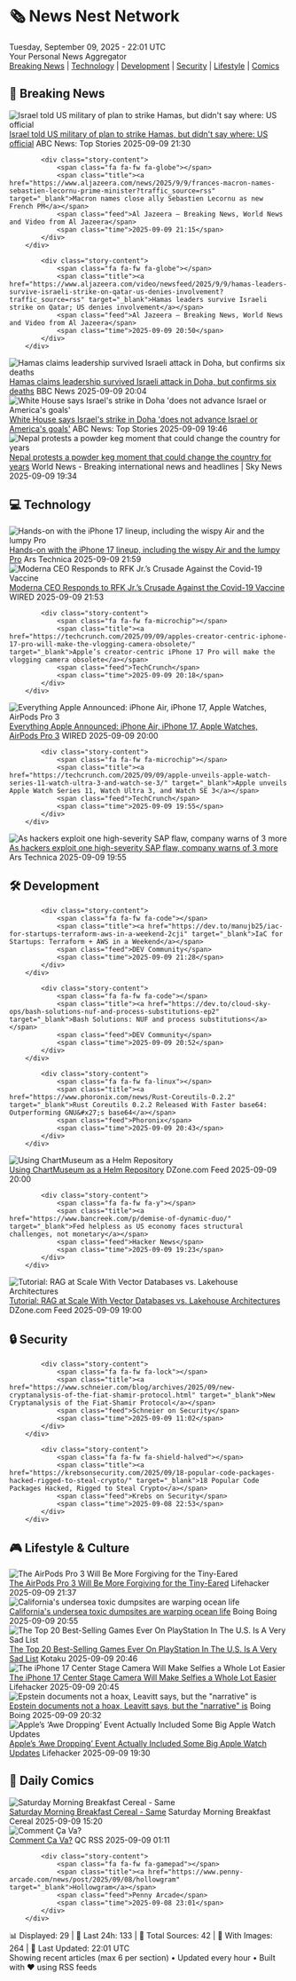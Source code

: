 <!-- Processing 54 RSS feeds at 2025-09-09 22:01:25 UTC -->
<!-- Processing: Penny Arcade -->
<!-- Processing: Garfield -->
<!-- Processing: Dilbert -->
<!-- Processing: Girl Genius -->
<!-- Processing: Dinosaur Comics -->
<!-- Processing: CNN Top Stories -->
<!-- Processing: CNN Breaking News -->
<!-- Processing: BBC World News -->
<!-- Processing: BBC Breaking News -->
<!-- Processing: Al Jazeera Breaking News -->
<!-- Processing: Associated Press Breaking -->
<!-- Processing: ABC News Breaking -->
<!-- Processing: NBC News Breaking -->
<!-- Processing: Sky News World -->
<!-- Processing: Ars Technica -->
<!-- Processing: O'Reilly Radar -->
<!-- Processing: WIRED -->
<!-- Processing: Dev.to -->
<!-- Processing: StackOverflow Blog -->
<!-- Processing: Phoronix Linux News -->
<!-- Processing: It's FOSS -->
<!-- Processing: OMG! Ubuntu -->
<!-- Processing: Red Hat Blog -->
<!-- Processing: InfoQ -->
<!-- Processing: Martin Fowler -->
<!-- Processing: The Pragmatic Engineer -->
<!-- Processing: Lifehacker -->
<!-- Processing: Boing Boing -->
<!-- Generated 9 new posts out of 28 feeds processed -->
<div class="newspaper-header">
    <h1 class="newspaper-title">🗞️ News Nest Network</h1>
    <div class="newspaper-date">Tuesday, September 09, 2025 - 22:01 UTC</div>
    <div class="newspaper-subtitle">Your Personal News Aggregator</div>
</div>

<div class="newspaper-nav">
    <a href="#breaking">Breaking News</a> |
    <a href="#tech">Technology</a> |
    <a href="#dev">Development</a> |
    <a href="#security">Security</a> |
    <a href="#lifestyle">Lifestyle</a> |
    <a href="#webcomics">Comics</a>
</div>

<div class="news-section breaking-news" id="breaking">
<h2 class="section-header">🚨 Breaking News</h2>
<div class="stories-container">
<div class="story">
            <img src="https://s.abcnews.com/images/US/doha-2-rt-gmh-250909_1757424603297_hpMain_4x3t_384.jpg" alt="Israel told US military of plan to strike Hamas, but didn&#x27;t say where: US official" class="story-image" loading="lazy" onerror="this.style.display='none'">
            <div class="story-content">
                <span class="fa fa-fw fa-tv"></span>
                <span class="title"><a href="https://abcnews.go.com/Politics/israel-told-us-military-plan-strike-hamas-us/story?id=125413197" target="_blank">Israel told US military of plan to strike Hamas, but didn&#x27;t say where: US official</a></span>
                <span class="feed">ABC News: Top Stories</span>
                <span class="time">2025-09-09 21:30</span>
            </div>
        </div>
<div class="story">
            
            <div class="story-content">
                <span class="fa fa-fw fa-globe"></span>
                <span class="title"><a href="https://www.aljazeera.com/news/2025/9/9/frances-macron-names-sebastien-lecornu-prime-minister?traffic_source=rss" target="_blank">Macron names close ally Sebastien Lecornu as new French PM</a></span>
                <span class="feed">Al Jazeera – Breaking News, World News and Video from Al Jazeera</span>
                <span class="time">2025-09-09 21:15</span>
            </div>
        </div>
<div class="story">
            
            <div class="story-content">
                <span class="fa fa-fw fa-globe"></span>
                <span class="title"><a href="https://www.aljazeera.com/video/newsfeed/2025/9/9/hamas-leaders-survive-israeli-strike-on-qatar-us-denies-involvement?traffic_source=rss" target="_blank">Hamas leaders survive Israeli strike on Qatar; US denies involvement</a></span>
                <span class="feed">Al Jazeera – Breaking News, World News and Video from Al Jazeera</span>
                <span class="time">2025-09-09 20:50</span>
            </div>
        </div>
<div class="story">
            <img src="https://ichef.bbci.co.uk/ace/standard/240/cpsprodpb/a170/live/3bdb93c0-8d88-11f0-b391-6936825093bd.jpg" alt="Hamas claims leadership survived Israeli attack in Doha, but confirms six deaths" class="story-image" loading="lazy" onerror="this.style.display='none'">
            <div class="story-content">
                <span class="fa fa-fw fa-earth-americas"></span>
                <span class="title"><a href="https://www.bbc.com/news/articles/ced58zywdwno?at_medium=RSS&at_campaign=rss" target="_blank">Hamas claims leadership survived Israeli attack in Doha, but confirms six deaths</a></span>
                <span class="feed">BBC News</span>
                <span class="time">2025-09-09 20:04</span>
            </div>
        </div>
<div class="story">
            <img src="https://s.abcnews.com/images/US/karoline-leavitt-7-gty-gmh-250909_1757440841481_hpMain_4x3t_384.jpg" alt="White House says Israel&#x27;s strike in Doha &#x27;does not advance Israel or America&#x27;s goals&#x27;" class="story-image" loading="lazy" onerror="this.style.display='none'">
            <div class="story-content">
                <span class="fa fa-fw fa-tv"></span>
                <span class="title"><a href="https://abcnews.go.com/Politics/white-house-israels-strike-doha-advance-israel-americas/story?id=125408850" target="_blank">White House says Israel&#x27;s strike in Doha &#x27;does not advance Israel or America&#x27;s goals&#x27;</a></span>
                <span class="feed">ABC News: Top Stories</span>
                <span class="time">2025-09-09 19:46</span>
            </div>
        </div>
<div class="story">
            <img src="https://e3.365dm.com/25/09/1920x1080/skynews-nepal-protest-cordelia-lynch_7015591.jpg?20250909211547" alt="Nepal protests a powder keg moment that could change the country for years" class="story-image" loading="lazy" onerror="this.style.display='none'">
            <div class="story-content">
                <span class="fa fa-fw fa-satellite"></span>
                <span class="title"><a href="https://news.sky.com/story/nepals-anti-government-protests-are-a-powder-keg-moment-that-could-change-the-country-for-years-13427828" target="_blank">Nepal protests a powder keg moment that could change the country for years</a></span>
                <span class="feed">World News - Breaking international news and headlines | Sky News</span>
                <span class="time">2025-09-09 19:34</span>
            </div>
        </div>
</div>
</div>
<div class="news-section tech-news" id="tech">
<h2 class="section-header">💻 Technology</h2>
<div class="stories-container">
<div class="story">
            <img src="https://cdn.arstechnica.net/wp-content/uploads/2025/09/IMG_5808-500x500.jpeg" alt="Hands-on with the iPhone 17 lineup, including the wispy Air and the lumpy Pro" class="story-image" loading="lazy" onerror="this.style.display='none'">
            <div class="story-content">
                <span class="fa fa-fw fa-cog"></span>
                <span class="title"><a href="https://arstechnica.com/gadgets/2025/09/hands-on-with-the-iphone-17-lineup-including-the-wispy-air-and-the-lumpy-pro/" target="_blank">Hands-on with the iPhone 17 lineup, including the wispy Air and the lumpy Pro</a></span>
                <span class="feed">Ars Technica</span>
                <span class="time">2025-09-09 21:59</span>
            </div>
        </div>
<div class="story">
            <img src="https://media.wired.com/photos/68c086b8a090cc6a539ba25d/master/pass/GettyImages-1475304113.jpg" alt="Moderna CEO Responds to RFK Jr.’s Crusade Against the Covid-19 Vaccine" class="story-image" loading="lazy" onerror="this.style.display='none'">
            <div class="story-content">
                <span class="fa fa-fw fa-bolt"></span>
                <span class="title"><a href="https://www.wired.com/story/moderna-ceo-responds-to-rfk-jrs-crusade-against-the-covid-19-vaccine/" target="_blank">Moderna CEO Responds to RFK Jr.’s Crusade Against the Covid-19 Vaccine</a></span>
                <span class="feed">WIRED</span>
                <span class="time">2025-09-09 21:53</span>
            </div>
        </div>
<div class="story">
            
            <div class="story-content">
                <span class="fa fa-fw fa-microchip"></span>
                <span class="title"><a href="https://techcrunch.com/2025/09/09/apples-creator-centric-iphone-17-pro-will-make-the-vlogging-camera-obsolete/" target="_blank">Apple’s creator-centric iPhone 17 Pro will make the vlogging camera obsolete</a></span>
                <span class="feed">TechCrunch</span>
                <span class="time">2025-09-09 20:18</span>
            </div>
        </div>
<div class="story">
            <img src="https://media.wired.com/photos/68c0616ed23cd18a6a0cef83/master/pass/Apple-Roundup-Tim-Cook-Gear-DSC_5834-2.jpg" alt="Everything Apple Announced: iPhone Air, iPhone 17, Apple Watches, AirPods Pro 3" class="story-image" loading="lazy" onerror="this.style.display='none'">
            <div class="story-content">
                <span class="fa fa-fw fa-bolt"></span>
                <span class="title"><a href="https://www.wired.com/story/everything-apple-announced-iphone-air-iphone-17-apple-watches-airpods-pro-3/" target="_blank">Everything Apple Announced: iPhone Air, iPhone 17, Apple Watches, AirPods Pro 3</a></span>
                <span class="feed">WIRED</span>
                <span class="time">2025-09-09 20:00</span>
            </div>
        </div>
<div class="story">
            
            <div class="story-content">
                <span class="fa fa-fw fa-microchip"></span>
                <span class="title"><a href="https://techcrunch.com/2025/09/09/apple-unveils-apple-watch-series-11-watch-ultra-3-and-watch-se-3/" target="_blank">Apple unveils Apple Watch Series 11, Watch Ultra 3, and Watch SE 3</a></span>
                <span class="feed">TechCrunch</span>
                <span class="time">2025-09-09 19:55</span>
            </div>
        </div>
<div class="story">
            <img src="https://cdn.arstechnica.net/wp-content/uploads/2022/05/caution-tape-500x500.jpeg" alt="As hackers exploit one high-severity SAP flaw, company warns of 3 more" class="story-image" loading="lazy" onerror="this.style.display='none'">
            <div class="story-content">
                <span class="fa fa-fw fa-cog"></span>
                <span class="title"><a href="https://arstechnica.com/security/2025/09/as-hackers-exploit-one-high-severity-sap-flaw-company-warns-of-3-more/" target="_blank">As hackers exploit one high-severity SAP flaw, company warns of 3 more</a></span>
                <span class="feed">Ars Technica</span>
                <span class="time">2025-09-09 19:55</span>
            </div>
        </div>
</div>
</div>
<div class="news-section dev-news" id="dev">
<h2 class="section-header">🛠️ Development</h2>
<div class="stories-container">
<div class="story">
            
            <div class="story-content">
                <span class="fa fa-fw fa-code"></span>
                <span class="title"><a href="https://dev.to/manujb25/iac-for-startups-terraform-aws-in-a-weekend-2cji" target="_blank">IaC for Startups: Terraform + AWS in a Weekend</a></span>
                <span class="feed">DEV Community</span>
                <span class="time">2025-09-09 21:28</span>
            </div>
        </div>
<div class="story">
            
            <div class="story-content">
                <span class="fa fa-fw fa-code"></span>
                <span class="title"><a href="https://dev.to/cloud-sky-ops/bash-solutions-nuf-and-process-substitutions-ep2" target="_blank">Bash Solutions: NUF and process substitutions</a></span>
                <span class="feed">DEV Community</span>
                <span class="time">2025-09-09 20:52</span>
            </div>
        </div>
<div class="story">
            
            <div class="story-content">
                <span class="fa fa-fw fa-linux"></span>
                <span class="title"><a href="https://www.phoronix.com/news/Rust-Coreutils-0.2.2" target="_blank">Rust Coreutils 0.2.2 Released With Faster base64: Outperforming GNU&#x27;s base64</a></span>
                <span class="feed">Phoronix</span>
                <span class="time">2025-09-09 20:43</span>
            </div>
        </div>
<div class="story">
            <img src="https://dz2cdn1.dzone.com/thumbnail?fid=18605689&w=600" alt="Using ChartMuseum as a Helm Repository" class="story-image" loading="lazy" onerror="this.style.display='none'">
            <div class="story-content">
                <span class="fa fa-fw fa-newspaper"></span>
                <span class="title"><a href="https://dzone.com/articles/using-chartmuseum-as-a-helm-repository" target="_blank">Using ChartMuseum as a Helm Repository</a></span>
                <span class="feed">DZone.com Feed</span>
                <span class="time">2025-09-09 20:00</span>
            </div>
        </div>
<div class="story">
            
            <div class="story-content">
                <span class="fa fa-fw fa-y"></span>
                <span class="title"><a href="https://www.bancreek.com/p/demise-of-dynamic-duo/" target="_blank">Fed helpless as US economy faces structural challenges, not monetary</a></span>
                <span class="feed">Hacker News</span>
                <span class="time">2025-09-09 19:23</span>
            </div>
        </div>
<div class="story">
            <img src="https://dz2cdn1.dzone.com/thumbnail?fid=18605671&w=600" alt="Tutorial: RAG at Scale With Vector Databases vs. Lakehouse Architectures" class="story-image" loading="lazy" onerror="this.style.display='none'">
            <div class="story-content">
                <span class="fa fa-fw fa-newspaper"></span>
                <span class="title"><a href="https://dzone.com/articles/tutorial-rag-at-scale-with-vector-databases-vs-lakehouse" target="_blank">Tutorial: RAG at Scale With Vector Databases vs. Lakehouse Architectures</a></span>
                <span class="feed">DZone.com Feed</span>
                <span class="time">2025-09-09 19:00</span>
            </div>
        </div>
</div>
</div>
<div class="news-section security-news" id="security">
<h2 class="section-header">🔒 Security</h2>
<div class="stories-container">
<div class="story">
            
            <div class="story-content">
                <span class="fa fa-fw fa-lock"></span>
                <span class="title"><a href="https://www.schneier.com/blog/archives/2025/09/new-cryptanalysis-of-the-fiat-shamir-protocol.html" target="_blank">New Cryptanalysis of the Fiat-Shamir Protocol</a></span>
                <span class="feed">Schneier on Security</span>
                <span class="time">2025-09-09 11:02</span>
            </div>
        </div>
<div class="story">
            
            <div class="story-content">
                <span class="fa fa-fw fa-shield-halved"></span>
                <span class="title"><a href="https://krebsonsecurity.com/2025/09/18-popular-code-packages-hacked-rigged-to-steal-crypto/" target="_blank">18 Popular Code Packages Hacked, Rigged to Steal Crypto</a></span>
                <span class="feed">Krebs on Security</span>
                <span class="time">2025-09-08 22:53</span>
            </div>
        </div>
</div>
</div>
<div class="news-section lifestyle-news" id="lifestyle">
<h2 class="section-header">🎮 Lifestyle & Culture</h2>
<div class="stories-container">
<div class="story">
            <img src="https://lifehacker.com/imagery/articles/01K4R1GXFH9KM25HFPWY066R2H/hero-image.jpg" alt="The AirPods Pro 3 Will Be More Forgiving for the Tiny-Eared" class="story-image" loading="lazy" onerror="this.style.display='none'">
            <div class="story-content">
                <span class="fa fa-fw fa-life-ring"></span>
                <span class="title"><a href="https://lifehacker.com/tech/airpods-pro-3-are-more-forgiving-for-the-tine-eared?utm_medium=RSS" target="_blank">The AirPods Pro 3 Will Be More Forgiving for the Tiny-Eared</a></span>
                <span class="feed">Lifehacker</span>
                <span class="time">2025-09-09 21:37</span>
            </div>
        </div>
<div class="story">
            <img src="https://i0.wp.com/boingboing.net/wp-content/uploads/2022/10/shutterstock_33885607-e1740688660250.jpg?fit=1080%2C771&amp;quality=60&amp;ssl=1" alt="California&#x27;s undersea toxic dumpsites are warping ocean life" class="story-image" loading="lazy" onerror="this.style.display='none'">
            <div class="story-content">
                <span class="fa fa-fw fa-arrow-right"></span>
                <span class="title"><a href="https://boingboing.net/2025/09/09/californias-undersea-toxic-dumpsites-are-warping-ocean-life.html" target="_blank">California&#x27;s undersea toxic dumpsites are warping ocean life</a></span>
                <span class="feed">Boing Boing</span>
                <span class="time">2025-09-09 20:55</span>
            </div>
        </div>
<div class="story">
            <img src="https://kotaku.com/app/uploads/2025/09/God-War-Sad.jpg" alt="The Top 20 Best-Selling Games Ever On PlayStation In The U.S. Is A Very Sad List" class="story-image" loading="lazy" onerror="this.style.display='none'">
            <div class="story-content">
                <span class="fa fa-fw fa-gamepad"></span>
                <span class="title"><a href="https://kotaku.com/playstation-ps5-best-selling-games-all-time-gta-minecraft-2000624513" target="_blank">The Top 20 Best-Selling Games Ever On PlayStation In The U.S. Is A Very Sad List</a></span>
                <span class="feed">Kotaku</span>
                <span class="time">2025-09-09 20:46</span>
            </div>
        </div>
<div class="story">
            <img src="https://lifehacker.com/imagery/articles/01K4R1QP75CN5Y064YYV23D7NK/hero-image.png" alt="The iPhone 17 Center Stage Camera Will Make Selfies a Whole Lot Easier" class="story-image" loading="lazy" onerror="this.style.display='none'">
            <div class="story-content">
                <span class="fa fa-fw fa-life-ring"></span>
                <span class="title"><a href="https://lifehacker.com/tech/iphone-17-center-stage-camera-will-make-landscape-selfies-easier?utm_medium=RSS" target="_blank">The iPhone 17 Center Stage Camera Will Make Selfies a Whole Lot Easier</a></span>
                <span class="feed">Lifehacker</span>
                <span class="time">2025-09-09 20:45</span>
            </div>
        </div>
<div class="story">
            <img src="https://i0.wp.com/boingboing.net/wp-content/uploads/2025/09/Screenshot-2025-09-09-at-1.23.16-PM.png?fit=596%2C612&amp;quality=55&amp;ssl=1" alt="Epstein documents not a hoax, Leavitt says, but the &quot;narrative&quot; is" class="story-image" loading="lazy" onerror="this.style.display='none'">
            <div class="story-content">
                <span class="fa fa-fw fa-arrow-right"></span>
                <span class="title"><a href="https://boingboing.net/2025/09/09/epstein-documents-not-a-hoax-leavitt-says-but-the-narrative-is.html" target="_blank">Epstein documents not a hoax, Leavitt says, but the &quot;narrative&quot; is</a></span>
                <span class="feed">Boing Boing</span>
                <span class="time">2025-09-09 20:32</span>
            </div>
        </div>
<div class="story">
            <img src="https://lifehacker.com/imagery/articles/01K4QWRY9JTPRNN5TWTBT91JZR/hero-image.png" alt="Apple’s ‘Awe Dropping’ Event Actually Included Some Big Apple Watch Updates" class="story-image" loading="lazy" onerror="this.style.display='none'">
            <div class="story-content">
                <span class="fa fa-fw fa-life-ring"></span>
                <span class="title"><a href="https://lifehacker.com/tech/apple-watch-news-awe-dropping-event?utm_medium=RSS" target="_blank">Apple’s ‘Awe Dropping’ Event Actually Included Some Big Apple Watch Updates</a></span>
                <span class="feed">Lifehacker</span>
                <span class="time">2025-09-09 19:30</span>
            </div>
        </div>
</div>
</div>
<div class="news-section webcomics-section" id="webcomics">
<h2 class="section-header">🎨 Daily Comics</h2>
<div class="stories-container">
<div class="story">
            <img src="https://www.smbc-comics.com/comics/1757395025-20250909.png" alt="Saturday Morning Breakfast Cereal - Same" class="story-image" loading="lazy" onerror="this.style.display='none'">
            <div class="story-content">
                <span class="fa fa-fw fa-smile"></span>
                <span class="title"><a href="https://www.smbc-comics.com/comic/same-2" target="_blank">Saturday Morning Breakfast Cereal - Same</a></span>
                <span class="feed">Saturday Morning Breakfast Cereal</span>
                <span class="time">2025-09-09 15:20</span>
            </div>
        </div>
<div class="story">
            <img src="http://www.questionablecontent.net/comics/5653.png" alt="Comment Ça Va?" class="story-image" loading="lazy" onerror="this.style.display='none'">
            <div class="story-content">
                <span class="fa fa-fw fa-music"></span>
                <span class="title"><a href="http://questionablecontent.net/view.php?comic=5653" target="_blank">Comment Ça Va?</a></span>
                <span class="feed">QC RSS</span>
                <span class="time">2025-09-09 01:11</span>
            </div>
        </div>
<div class="story">
            
            <div class="story-content">
                <span class="fa fa-fw fa-gamepad"></span>
                <span class="title"><a href="https://www.penny-arcade.com/news/post/2025/09/08/hollowgram" target="_blank">Hollowgram</a></span>
                <span class="feed">Penny Arcade</span>
                <span class="time">2025-09-08 23:01</span>
            </div>
        </div>
</div>
</div>

<div class="newspaper-footer">
    <div class="stats">
        📊 Displayed: 29 | 📅 Last 24h: 133 | 📡 Total Sources: 42 | 📸 With Images: 264 |
        🔄 Last Updated: 22:01 UTC
    </div>
    <div class="footer-note">
        Showing recent articles (max 6 per section) • Updated every hour • Built with ❤️ using RSS feeds
    </div>
</div>
